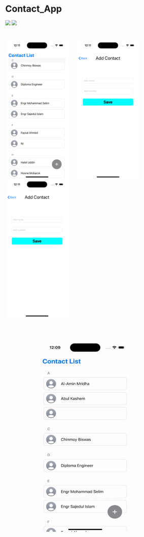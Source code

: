 # Contact_App
 
![](https://img.shields.io/badge/Supported-iOS16.1%20%7C%20OSX%2016.1-4BC51D.svg?style=flat-square)
![](https://img.shields.io/badge/Swift-5.7.1-orange.svg?style=flat)

<br/>


<img src= './Image sample/1.png' width='200px'>&nbsp;&nbsp;&nbsp;&nbsp;&nbsp;&nbsp;<img src= './Image sample/2.png' width='200px'>&nbsp;&nbsp;&nbsp;&nbsp;&nbsp;&nbsp;<img src= './Image sample/2.png' width='200px'>

<br/>
<h1><p align="center"><img src="./Image sample/video.gif" width='300px' height='600px'></p></h1> 
